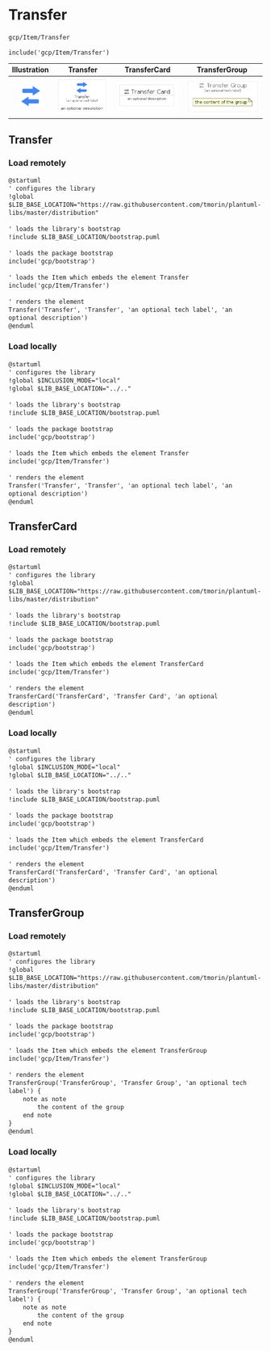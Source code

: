# Transfer


```text
gcp/Item/Transfer
```

```text
include('gcp/Item/Transfer')
```



| Illustration | Transfer | TransferCard | TransferGroup |
| :---: | :---: | :---: | :---: |
| ![illustration for Illustration](../../gcp/Item/Transfer.png) | ![illustration for Transfer](../../gcp/Item/Transfer.Local.png) | ![illustration for TransferCard](../../gcp/Item/TransferCard.Local.png) | ![illustration for TransferGroup](../../gcp/Item/TransferGroup.Local.png) |




## Transfer

### Load remotely
```plantuml
@startuml
' configures the library
!global $LIB_BASE_LOCATION="https://raw.githubusercontent.com/tmorin/plantuml-libs/master/distribution"

' loads the library's bootstrap
!include $LIB_BASE_LOCATION/bootstrap.puml

' loads the package bootstrap
include('gcp/bootstrap')

' loads the Item which embeds the element Transfer
include('gcp/Item/Transfer')

' renders the element
Transfer('Transfer', 'Transfer', 'an optional tech label', 'an optional description')
@enduml
```

### Load locally
```plantuml
@startuml
' configures the library
!global $INCLUSION_MODE="local"
!global $LIB_BASE_LOCATION="../.."

' loads the library's bootstrap
!include $LIB_BASE_LOCATION/bootstrap.puml

' loads the package bootstrap
include('gcp/bootstrap')

' loads the Item which embeds the element Transfer
include('gcp/Item/Transfer')

' renders the element
Transfer('Transfer', 'Transfer', 'an optional tech label', 'an optional description')
@enduml
```

## TransferCard

### Load remotely
```plantuml
@startuml
' configures the library
!global $LIB_BASE_LOCATION="https://raw.githubusercontent.com/tmorin/plantuml-libs/master/distribution"

' loads the library's bootstrap
!include $LIB_BASE_LOCATION/bootstrap.puml

' loads the package bootstrap
include('gcp/bootstrap')

' loads the Item which embeds the element TransferCard
include('gcp/Item/Transfer')

' renders the element
TransferCard('TransferCard', 'Transfer Card', 'an optional description')
@enduml
```

### Load locally
```plantuml
@startuml
' configures the library
!global $INCLUSION_MODE="local"
!global $LIB_BASE_LOCATION="../.."

' loads the library's bootstrap
!include $LIB_BASE_LOCATION/bootstrap.puml

' loads the package bootstrap
include('gcp/bootstrap')

' loads the Item which embeds the element TransferCard
include('gcp/Item/Transfer')

' renders the element
TransferCard('TransferCard', 'Transfer Card', 'an optional description')
@enduml
```

## TransferGroup

### Load remotely
```plantuml
@startuml
' configures the library
!global $LIB_BASE_LOCATION="https://raw.githubusercontent.com/tmorin/plantuml-libs/master/distribution"

' loads the library's bootstrap
!include $LIB_BASE_LOCATION/bootstrap.puml

' loads the package bootstrap
include('gcp/bootstrap')

' loads the Item which embeds the element TransferGroup
include('gcp/Item/Transfer')

' renders the element
TransferGroup('TransferGroup', 'Transfer Group', 'an optional tech label') {
    note as note
        the content of the group
    end note
}
@enduml
```

### Load locally
```plantuml
@startuml
' configures the library
!global $INCLUSION_MODE="local"
!global $LIB_BASE_LOCATION="../.."

' loads the library's bootstrap
!include $LIB_BASE_LOCATION/bootstrap.puml

' loads the package bootstrap
include('gcp/bootstrap')

' loads the Item which embeds the element TransferGroup
include('gcp/Item/Transfer')

' renders the element
TransferGroup('TransferGroup', 'Transfer Group', 'an optional tech label') {
    note as note
        the content of the group
    end note
}
@enduml
```

